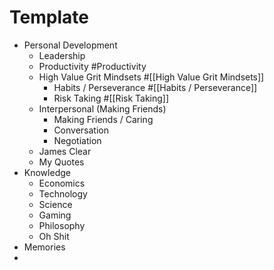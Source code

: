 # Template
- Personal Development
    - Leadership
    - Productivity #Productivity
    - High Value Grit Mindsets #[[High Value Grit Mindsets]] 
        - Habits / Perseverance #[[Habits / Perseverance]] 
        - Risk Taking #[[Risk Taking]] 
    - Interpersonal (Making Friends)
        - Making Friends / Caring     
        - Conversation     
        - Negotiation
    - James Clear
    - My Quotes
- Knowledge
    - Economics
    - Technology
    - Science
    - Gaming
    - Philosophy
    - Oh Shit
- Memories
- 
